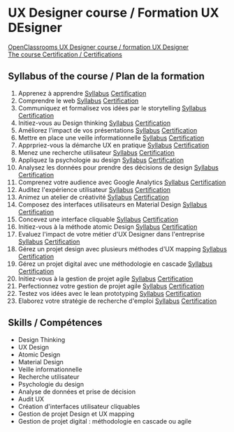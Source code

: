 # UX Designer course / Formation UX DEsigner
[OpenClassrooms UX Designer course / formation UX Designer](https://openclassrooms.com/fr/paths/97-ux-designer)  
[The course Certification / Certifications](https://github.com/s-manguy/diploma/blob/main/UX-DESIGN/sandrine-manguy-certification-UXDesigner.png)

## Syllabus of the course / Plan de la formation
1. Apprenez à apprendre [Syllabus](https://openclassrooms.com/fr/courses/4312781-apprenez-a-apprendre) [Certification]()  
1. Comprendre le web [Syllabus](https://openclassrooms.com/fr/courses/1946386-comprendre-le-web) [Certification]()  
1. Communiquez et formalisez vos idées par le storytelling [Syllabus](https://openclassrooms.com/fr/courses/5238041-communiquez-et-formalisez-vos-idees-par-le-storytelling) [Certification]()  
1. Initiez-vous au Design thinking [Syllabus](https://openclassrooms.com/fr/courses/3013836-initiez-vous-au-design-thinking) [Certification]()  
1. Améliorez l'impact de vos présentations [Syllabus](https://openclassrooms.com/fr/courses/3013891-ameliorez-limpact-de-vos-presentations) [Certification]()  
1. Mettre en place une veille informationnelle [Syllabus](https://openclassrooms.com/fr/courses/4805776-mettez-en-place-un-systeme-de-veille-informationnelle) [Certification]()  
1. Apprpriez-vous la démarche UX en pratique [Syllabus](https://openclassrooms.com/fr/courses/3938146-appropriez-vous-la-demarche-ux-en-pratique) [Certification]()  
1. Menez une recherche utilisateur [Syllabus](https://openclassrooms.com/fr/courses/5192236-menez-une-recherche-utilisateur) [Certification]()  
1. Appliquez la psychologie au design [Syllabus](https://openclassrooms.com/fr/courses/5248811-appliquez-la-psychologie-au-design) [Certification]()  
1. Analysez les données pour prendre des décisions de design [Syllabus](https://openclassrooms.com/fr/courses/5248881-analysez-des-donnees-pour-prendre-des-decisions-de-design) [Certification]()  
1. Comprenez votre audience avec Google Analytics [Syllabus](https://openclassrooms.com/fr/courses/3013736-comprenez-votre-audience-avec-google-analytics) [Certification]()  
1. Auditez l'expérience utilisateur [Syllabus](https://openclassrooms.com/fr/courses/5248981-auditez-lexperience-utilisateur) [Certification]()  
1. Animez un atelier de créativité [Syllabus](https://openclassrooms.com/fr/courses/4421146-animez-un-atelier-de-creativite) [Certification]()  
1. Composez des interfaces utilisateurs en Material Design [Syllabus](https://openclassrooms.com/fr/courses/3936801-composez-des-interfaces-utilisateurs-en-material-design) [Certification]()  
1. Concevez une interface cliquable [Syllabus](https://openclassrooms.com/fr/courses/5249006-concevez-une-interface-cliquable) [Certification]()  
1. Initiez-vous à la méthode atomic Design [Syllabus](https://openclassrooms.com/fr/courses/5249021-initiez-vous-a-la-methode-atomic-design) [Certification]()  
1. Evaluez l'impact de votre métier d'UX Designer dans l'entreprise [Syllabus](https://openclassrooms.com/fr/courses/5249071-evaluez-l-impact-de-votre-metier-d-ux-designer-dans-l-entreprise) [Certification]()  
1. Gérez un projet design avec plusieurs méthodes d'UX mapping [Syllabus](https://openclassrooms.com/fr/courses/5249081-gerez-un-projet-design-avec-plusieurs-methodes-de-ux-mapping) [Certification]()  
1. Gérez un projet digital avec une méthodologie en cascade [Syllabus](https://openclassrooms.com/fr/courses/4296701-gerez-un-projet-digital-avec-une-methodologie-en-cascade) [Certification]()  
1. Initiez-vous à la gestion de projet agile [Syllabus](https://openclassrooms.com/fr/courses/4507926-initiez-vous-a-la-gestion-de-projet-agile) [Certification]()  
1. Perfectionnez votre gestion de projet agile [Syllabus](https://openclassrooms.com/fr/courses/4511316-perfectionnez-votre-gestion-de-projet-agile) [Certification]()  
1. Testez vos idées avec le lean prototyping [Syllabus](https://openclassrooms.com/fr/courses/4781491-testez-vos-idees-avec-le-lean-prototyping) [Certification]()  
1. Elaborez votre stratégie de recherche d'emploi [Syllabus](https://openclassrooms.com/fr/courses/5218221-elaborez-votre-strategie-de-recherche-demploi) [Certification]()  

 
## Skills / Compétences
* Design Thinking
* UX Design
* Atomic Design
* Material Design
* Veille informationnelle
* Recherche utilisateur
* Psychologie du design
* Analyse de données et prise de décision
* Audit UX
* Création d'interfaces utilisateur cliquables
* Gestion de projet Design et UX mapping
* Gestion de projet digital : méthodologie en cascade ou agile
